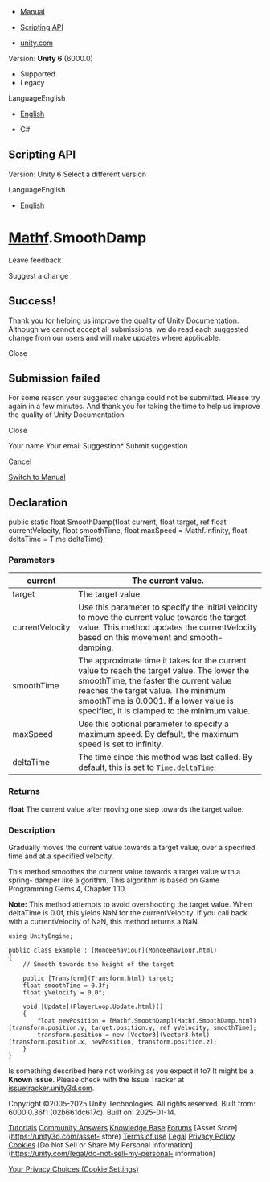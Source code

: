 [ ]()

  * [Manual](../Manual/index.html)
  * [Scripting API](../ScriptReference/index.html)

  * [unity.com](https://unity.com/)

Version: **Unity 6** (6000.0)

  * Supported
  * Legacy

LanguageEnglish

  * [English]()

  * C#

[ ](https://docs.unity3d.com)

## Scripting API

Version: Unity 6 Select a different version

LanguageEnglish

  * [English]()

#  [Mathf](Mathf.html).SmoothDamp

Leave feedback

Suggest a change

## Success!

Thank you for helping us improve the quality of Unity Documentation. Although
we cannot accept all submissions, we do read each suggested change from our
users and will make updates where applicable.

Close

## Submission failed

For some reason your suggested change could not be submitted. Please <a>try
again</a> in a few minutes. And thank you for taking the time to help us
improve the quality of Unity Documentation.

Close

Your name Your email Suggestion* Submit suggestion

Cancel

[Switch to Manual](../Manual/class-Mathf.html "Go to Mathf Component in the
Manual")

## Declaration

public static float SmoothDamp(float current, float target, ref float
currentVelocity, float smoothTime, float maxSpeed = Mathf.Infinity, float
deltaTime = Time.deltaTime);

### Parameters

current | The current value.  
---|---  
target | The target value.  
currentVelocity | Use this parameter to specify the initial velocity to move the current value towards the target value. This method updates the currentVelocity based on this movement and smooth-damping.  
smoothTime | The approximate time it takes for the current value to reach the target value. The lower the smoothTime, the faster the current value reaches the target value. The minimum smoothTime is 0.0001. If a lower value is specified, it is clamped to the minimum value.  
maxSpeed | Use this optional parameter to specify a maximum speed. By default, the maximum speed is set to infinity.  
deltaTime | The time since this method was last called. By default, this is set to `Time.deltaTime`.  
  
### Returns

**float** The current value after moving one step towards the target value.

### Description

Gradually moves the current value towards a target value, over a specified
time and at a specified velocity.

This method smoothes the current value towards a target value with a spring-
damper like algorithm. This algorithm is based on Game Programming Gems 4,
Chapter 1.10.  
  
**Note:** This method attempts to avoid overshooting the target value. When
deltaTime is 0.0f, this yields NaN for the currentVelocity. If you call back
with a currentVelocity of NaN, this method returns a NaN.

    
    
    using UnityEngine;  
      
    public class Example : [MonoBehaviour](MonoBehaviour.html)
    {
        // Smooth towards the height of the target  
      
        public [Transform](Transform.html) target;
        float smoothTime = 0.3f;
        float yVelocity = 0.0f;  
      
        void [Update](PlayerLoop.Update.html)()
        {
            float newPosition = [Mathf.SmoothDamp](Mathf.SmoothDamp.html)(transform.position.y, target.position.y, ref yVelocity, smoothTime);
            transform.position = new [Vector3](Vector3.html)(transform.position.x, newPosition, transform.position.z);
        }
    }
    

Is something described here not working as you expect it to? It might be a
**Known Issue**. Please check with the Issue Tracker at
[issuetracker.unity3d.com](https://issuetracker.unity3d.com).

Copyright ©2005-2025 Unity Technologies. All rights reserved. Built from:
6000.0.36f1 (02b661dc617c). Built on: 2025-01-14.

[Tutorials](https://unity3d.com/learn) [Community
Answers](https://answers.unity3d.com) [Knowledge
Base](https://support.unity3d.com/hc/en-us)
[Forums](https://forum.unity3d.com) [Asset Store](https://unity3d.com/asset-
store) [Terms of use](https://docs.unity3d.com/Manual/TermsOfUse.html)
[Legal](https://unity.com/legal) [Privacy
Policy](https://unity.com/legal/privacy-policy)
[Cookies](https://unity.com/legal/cookie-policy) [Do Not Sell or Share My
Personal Information](https://unity.com/legal/do-not-sell-my-personal-
information)

[Your Privacy Choices (Cookie Settings)](javascript:void\(0\);)

